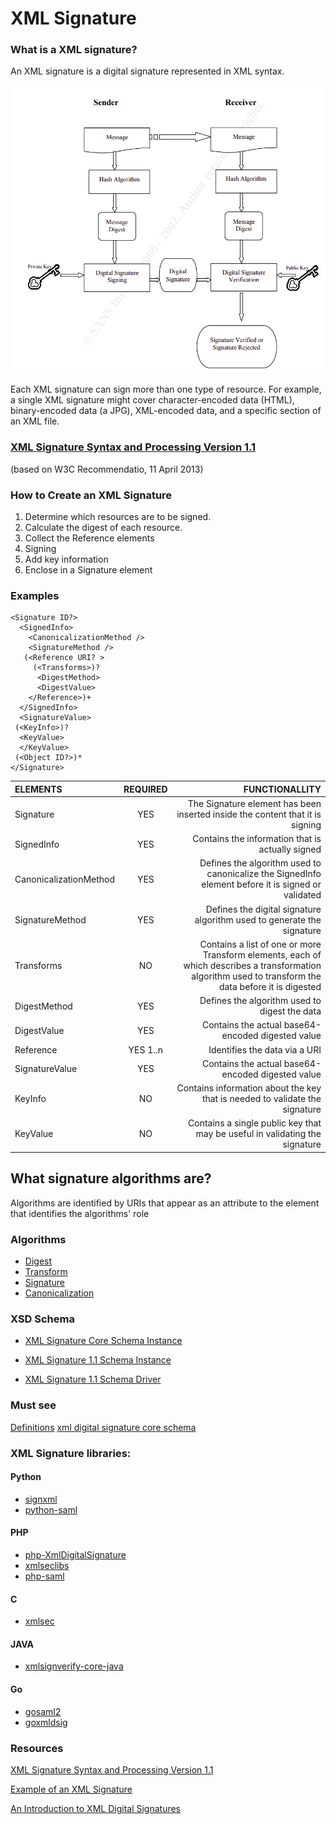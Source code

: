 # XML Signature

### What is a XML signature?

An XML signature is a digital signature represented in XML syntax.

![digitan signature](https://github.com/pondersource/peppol-php/blob/xml-signature/docs/pics/digital-signature.png?raw=true)

Each XML signature can sign more than one type of resource. For example, a single XML signature might cover character-encoded data (HTML), binary-encoded data (a JPG), XML-encoded data, and a specific section of an XML file.


### [XML Signature Syntax and Processing Version 1.1](https://www.w3.org/TR/xmldsig-core/)
 (based on W3C Recommendatio,  11 April 2013)

### How to Create an XML Signature

1. Determine which resources are to be signed.
2. Calculate the digest of each resource.
3. Collect the Reference elements
4. Signing
5. Add key information
6. Enclose in a Signature element

### Examples

```
<Signature ID?>
  <SignedInfo>
    <CanonicalizationMethod />
    <SignatureMethod />
   (<Reference URI? >
     (<Transforms>)?
      <DigestMethod>
      <DigestValue>
    </Reference>)+
  </SignedInfo>
  <SignatureValue>
 (<KeyInfo>)?
  <KeyValue>
  </KeyValue>
 (<Object ID?>)*
</Signature>
```

| ELEMENTS      | 	REQUIRED | FUNCTIONALLITY     |
| :---        |    :----:   |          ---: |
|Signature| YES | The Signature element has been inserted inside the content that it is signing|
| SignedInfo      | YES     |  Contains the information that is actually signed   |
|CanonicalizationMethod   | YES        |  Defines the algorithm used to canonicalize the SignedInfo element before it is signed or validated     |
| SignatureMethod | YES | Defines the digital signature algorithm used to generate the signature|
| Transforms | NO | Contains a list of one or more Transform elements, each of which describes a transformation algorithm used to transform the data before it is digested |
|DigestMethod | YES | Defines the algorithm used to digest the data|
| DigestValue | YES | Contains the actual base64-encoded digested value |
| Reference | YES 1..n | Identifies the data via a URI |
| SignatureValue | YES | Contains the actual base64-encoded digested value|
| KeyInfo | NO | Contains information about the key that is needed to validate the signature|
| KeyValue | NO | Contains a single public key that may be useful in validating the signature|

## What signature algorithms are?

Algorithms are identified by URIs that appear as an attribute to the element that identifies the algorithms' role

### Algorithms

* [Digest](https://www.w3.org/TR/xmldsig-core1/#sec-MessageDigests)
* [Transform](https://www.w3.org/TR/xmldsig-core1#secTransformAlg)
* [Signature](https://www.w3.org/TR/xmldsig-core1/#sec-SignatureAlg)
* [Canonicalization](https://www.w3.org/TR/xmldsig-core1/#sec-c14nAlg)

### XSD Schema

* [XML Signature Core Schema Instance](https://www.w3.org/TR/2008/REC-xmldsig-core-20080610/xmldsig-core-schema.xsd)

* [XML Signature 1.1 Schema Instance](https://www.w3.org/TR/xmldsig-core1/xmldsig11-schema.xsd)
* [XML Signature 1.1 Schema Driver](https://www.w3.org/TR/xmldsig-core1/xmldsig1-schema.xsd)

### Must see

[Definitions](https://www.w3.org/TR/2013/REC-xmldsig-core1-20130411/#Definitions)
[xml digital signature core schema](https://www.w3.org/TR/2002/REC-xmldsig-core-20020212/xmldsig-core-schema.xsd#)

### XML Signature libraries:

#### Python

* [signxml](https://github.com/XML-Security/signxml)
* [python-saml](https://github.com/onelogin/python-saml)

#### PHP

* [php-XmlDigitalSignature](https://github.com/marcelxyz/php-XmlDigitalSignature)
* [xmlseclibs](https://github.com/robrichards/xmlseclibs)
* [php-saml](https://github.com/onelogin/php-saml)

#### C

* [xmlsec](https://github.com/lsh123/xmlsec)

#### JAVA

* [xmlsignverify-core-java](https://github.com/Mastercard/xmlsignverify-core-java)

#### Go

* [gosaml2](https://github.com/russellhaering/gosaml2)
* [goxmldsig](https://github.com/russellhaering/goxmldsig)

### Resources

[XML Signature Syntax and Processing Version 1.1](https://www.w3.org/TR/xmldsig-core1/)

[Example of an XML Signature](https://docs.oracle.com/cd/E17802_01/webservices/webservices/docs/1.6/tutorial/doc/XMLDigitalSignatureAPI7.html)

[An Introduction to XML Digital Signatures](https://www.xml.com/pub/a/2001/08/08/xmldsig.html)
